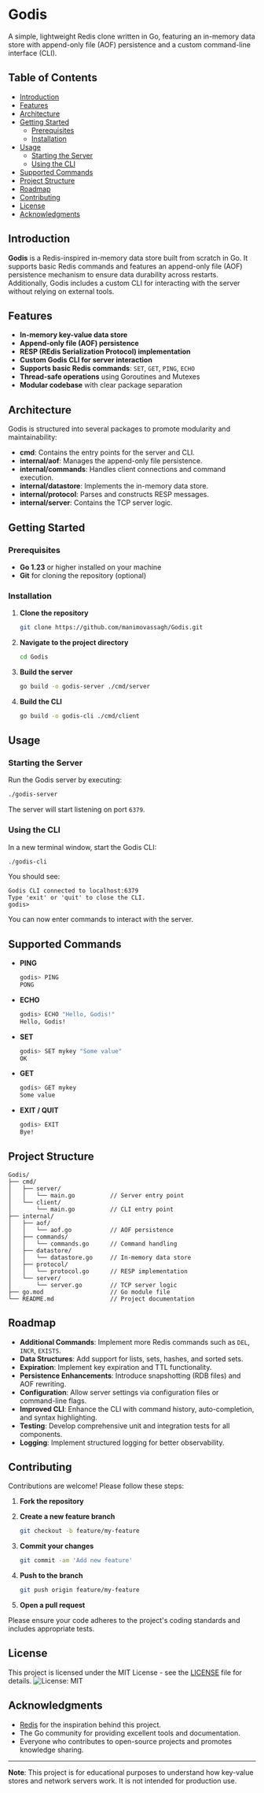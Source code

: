 
# Godis

A simple, lightweight Redis clone written in Go, featuring an in-memory data store with append-only file (AOF) persistence and a custom command-line interface (CLI).

## Table of Contents

- [Introduction](#introduction)
- [Features](#features)
- [Architecture](#architecture)
- [Getting Started](#getting-started)
  - [Prerequisites](#prerequisites)
  - [Installation](#installation)
- [Usage](#usage)
  - [Starting the Server](#starting-the-server)
  - [Using the CLI](#using-the-cli)
- [Supported Commands](#supported-commands)
- [Project Structure](#project-structure)
- [Roadmap](#roadmap)
- [Contributing](#contributing)
- [License](#license)
- [Acknowledgments](#acknowledgments)

## Introduction

**Godis** is a Redis-inspired in-memory data store built from scratch in Go. It supports basic Redis commands and features an append-only file (AOF) persistence mechanism to ensure data durability across restarts. Additionally, Godis includes a custom CLI for interacting with the server without relying on external tools.

## Features

- **In-memory key-value data store**
- **Append-only file (AOF) persistence**
- **RESP (REdis Serialization Protocol) implementation**
- **Custom Godis CLI for server interaction**
- **Supports basic Redis commands**: `SET`, `GET`, `PING`, `ECHO`
- **Thread-safe operations** using Goroutines and Mutexes
- **Modular codebase** with clear package separation

## Architecture

Godis is structured into several packages to promote modularity and maintainability:

- **cmd**: Contains the entry points for the server and CLI.
- **internal/aof**: Manages the append-only file persistence.
- **internal/commands**: Handles client connections and command execution.
- **internal/datastore**: Implements the in-memory data store.
- **internal/protocol**: Parses and constructs RESP messages.
- **internal/server**: Contains the TCP server logic.

## Getting Started

### Prerequisites

- **Go 1.23** or higher installed on your machine
- **Git** for cloning the repository (optional)

### Installation

1. **Clone the repository**

   ```bash
   git clone https://github.com/manimovassagh/Godis.git
   ```

2. **Navigate to the project directory**

   ```bash
   cd Godis
   ```

3. **Build the server**

   ```bash
   go build -o godis-server ./cmd/server
   ```

4. **Build the CLI**

   ```bash
   go build -o godis-cli ./cmd/client
   ```

## Usage

### Starting the Server

Run the Godis server by executing:

```bash
./godis-server
```

The server will start listening on port `6379`.

### Using the CLI

In a new terminal window, start the Godis CLI:

```bash
./godis-cli
```

You should see:

```
Godis CLI connected to localhost:6379
Type 'exit' or 'quit' to close the CLI.
godis>
```

You can now enter commands to interact with the server.

## Supported Commands

- **PING**

  ```bash
  godis> PING
  PONG
  ```

- **ECHO**

  ```bash
  godis> ECHO "Hello, Godis!"
  Hello, Godis!
  ```

- **SET**

  ```bash
  godis> SET mykey "Some value"
  OK
  ```

- **GET**

  ```bash
  godis> GET mykey
  Some value
  ```

- **EXIT / QUIT**

  ```bash
  godis> EXIT
  Bye!
  ```

## Project Structure

```
Godis/
├── cmd/
│   ├── server/
│   │   └── main.go          // Server entry point
│   └── client/
│       └── main.go          // CLI entry point
├── internal/
│   ├── aof/
│   │   └── aof.go           // AOF persistence
│   ├── commands/
│   │   └── commands.go      // Command handling
│   ├── datastore/
│   │   └── datastore.go     // In-memory data store
│   ├── protocol/
│   │   └── protocol.go      // RESP implementation
│   └── server/
│       └── server.go        // TCP server logic
├── go.mod                   // Go module file
└── README.md                // Project documentation
```

## Roadmap

- **Additional Commands**: Implement more Redis commands such as `DEL`, `INCR`, `EXISTS`.
- **Data Structures**: Add support for lists, sets, hashes, and sorted sets.
- **Expiration**: Implement key expiration and TTL functionality.
- **Persistence Enhancements**: Introduce snapshotting (RDB files) and AOF rewriting.
- **Configuration**: Allow server settings via configuration files or command-line flags.
- **Improved CLI**: Enhance the CLI with command history, auto-completion, and syntax highlighting.
- **Testing**: Develop comprehensive unit and integration tests for all components.
- **Logging**: Implement structured logging for better observability.

## Contributing

Contributions are welcome! Please follow these steps:

1. **Fork the repository**

2. **Create a new feature branch**

   ```bash
   git checkout -b feature/my-feature
   ```

3. **Commit your changes**

   ```bash
   git commit -am 'Add new feature'
   ```

4. **Push to the branch**

   ```bash
   git push origin feature/my-feature
   ```

5. **Open a pull request**

Please ensure your code adheres to the project's coding standards and includes appropriate tests.

## License

This project is licensed under the MIT License - see the [LICENSE](LICENSE) file for details.
![License: MIT](https://img.shields.io/badge/License-MIT-blue.svg)
## Acknowledgments

- [Redis](https://redis.io/) for the inspiration behind this project.
- The Go community for providing excellent tools and documentation.
- Everyone who contributes to open-source projects and promotes knowledge sharing.

---

**Note**: This project is for educational purposes to understand how key-value stores and network servers work. It is not intended for production use.
